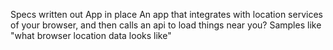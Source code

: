   Specs written out
  App in place
  An app that integrates with location services of your browser, and then calls an api to load things near you?
  Samples like "what browser location data looks like"